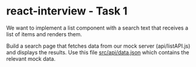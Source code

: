 # react-interview - Task 1
We want to implement a list component with a search text that receives a list of items and renders them.

Build a search page that fetches data from our mock server (api/listAPI.js) and displays the results. 
Use this file [src/api/data.json](../src/api/data.json) which contains the relevant mock data.
